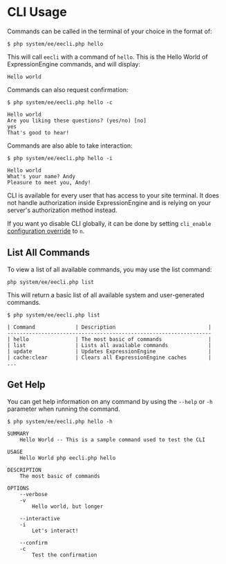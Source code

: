 # CLI Usage

Commands can be called in the terminal of your choice in the format of:

`$ php system/ee/eecli.php hello`

This will call `eecli` with a command of `hello`. This is the Hello World of ExpressionEngine commands, and will display:

`Hello world`

Commands can also request confirmation:

```
$ php system/ee/eecli.php hello -c

Hello world
Are you liking these questions? (yes/no) [no]
yes
That's good to hear!
```

Commands are also able to take interaction:

```
$ php system/ee/eecli.php hello -i

Hello world
What's your name? Andy
Pleasure to meet you, Andy!
```

CLI is available for every user that has access to your site terminal. It does not handle authorization inside ExpressionEngine and is relying on your server's authorization method instead. 

If you want yo disable CLI globally, it can be done by setting `cli_enable` [configuration override](general/system-configuration-overrides.md#cli_enable) to `n`.

## List All Commands

To view a list of all available commands, you may use the list command:

`php system/ee/eecli.php list`

This will return a basic list of all available system and user-generated commands.

```
$ php system/ee/eecli.php list

| Command             | Description                              |
------------------------------------------------------------------
| hello               | The most basic of commands               |
| list                | Lists all available commands             |
| update              | Updates ExpressionEngine                 |
| cache:clear         | Clears all ExpressionEngine caches       |
...
```

## Get Help

You can get help information on any command by using the `--help` or `-h` parameter when running the command.

```
$ php system/ee/eecli.php hello -h

SUMMARY
    Hello World -- This is a sample command used to test the CLI

USAGE
    Hello World php eecli.php hello

DESCRIPTION
    The most basic of commands

OPTIONS
    --verbose
    -v
        Hello world, but longer

    --interactive
    -i
        Let's interact!

    --confirm
    -c
        Test the confirmation
```
